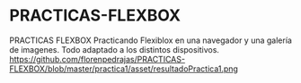 # PRACTICAS-FLEXBOX
PRACTICAS FLEXBOX
Practicando Flexiblox en una navegador y una galería de imagenes. Todo adaptado a los distintos dispositivos.
https://github.com/florenpedrajas/PRACTICAS-FLEXBOX/blob/master/practica1/asset/resultadoPractica1.png

